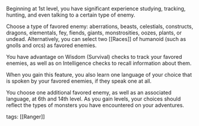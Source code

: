 Beginning at 1st level, you have significant experience studying, tracking, hunting, and even talking to a certain type of enemy.

Choose a type of favored enemy: aberrations, beasts, celestials, constructs, dragons, elementals, fey, fiends, giants, monstrosities, oozes, plants, or undead. Alternatively, you can select two [[Races]] of humanoid (such as gnolls and orcs) as favored enemies.

You have advantage on Wisdom (Survival) checks to track your favored enemies, as well as on Intelligence checks to recall information about them.

When you gain this feature, you also learn one language of your choice that is spoken by your favored enemies, if they speak one at all.

You choose one additional favored enemy, as well as an associated language, at 6th and 14th level. As you gain levels, your choices should reflect the types of monsters you have encountered on your adventures.

tags: [[Ranger]]